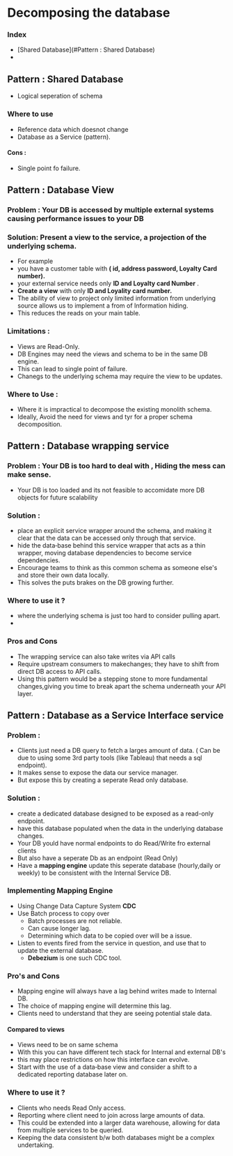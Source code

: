 # Decomposing the database
### Index 
- [Shared Database](#Pattern : Shared Database)
- 
## Pattern : Shared Database
- Logical seperation of schema
### Where to use
- Reference data which doesnot change
- Database as a Service (pattern).
#### Cons :
- Single point fo failure.

## Pattern : Database View
### Problem : Your DB is accessed by multiple external systems causing performance issues to your DB
### Solution: Present a view to the service, a projection of the underlying schema. 
- For example 
- you have a customer table with __( id, address password, Loyalty Card number).__
- your external service needs only __ID and Loyalty card Number__ .
- __Create a view__ with only __ID and Loyality card number.__
- The ability of view to project only limited information from underlying source allows us to implement a from of Information hiding.
- This reduces the reads on your main table. 

### Limitations :
- Views are Read-Only.
- DB Engines may need the views and schema to be in the same DB engine.
- This can lead to single point of failure.
- Chanegs to the underlying schema may require the view to be updates.
### Where to Use :
- Where it is impractical to decompose the existing monolith schema.
- Ideally, Avoid the need for views and tyr for a proper schema decomposition.

## Pattern : Database wrapping service
### Problem : Your DB is too hard to deal with , Hiding the mess can make sense.
- Your DB is too loaded and its not feasible to accomidate more DB objects for future scalability
### Solution : 
- place an explicit service wrapper around the schema, and making it clear that the data can be accessed only through that service.
- hide the data‐base behind this service wrapper that acts as a thin wrapper, moving database dependencies to become service dependencies.
- Encourage teams to think as this common schema as someone else's and store their own data locally.
- This solves the puts brakes on the DB growing further.
### Where to use it ?
- where the underlying schema is just too hard to consider pulling apart.
- 
### Pros and Cons
- The wrapping service can also take writes via API calls
- Require upstream consumers to makechanges; they have to shift from direct DB access to API calls.
- Using this pattern would be a stepping stone to more fundamental changes,giving you time to break apart the schema underneath your API layer.

## Pattern : Database as a Service Interface service
### Problem :
- Clients just need a DB query to fetch a larges amount of data. ( Can be due to using some 3rd party tools (like Tableau) that needs a sql endpoint).
- It makes sense to expose the data our service manager.
- But expose this by creating a seperate Read only database.
### Solution :
-  create a dedicated database designed to be exposed as a read-only endpoint.
-  have this database populated when the data in the underlying database changes.
-  Your DB yould have normal endpoints to do Read/Write fro external clients
-  But also have a seperate Db as an endpoint (Read Only)
-  Have a __mapping engine__ update this seperate database (hourly,daily or weekly) to be consistent with the Internal Service DB.

### Implementing Mapping Engine
- Using Change Data Capture System __CDC__
- Use Batch process to copy over
  - Batch processes are not reliable.
  - Can cause longer lag.
  - Determining which data to be copied over will be a issue.
- Listen to events fired from the service in question, and use that to update the external database.
  - __Debezium__ is one such CDC tool. 

### Pro's and Cons 
-  Mapping engine will always have a lag behind writes made to Internal DB.
-  The choice of mapping engine will determine this lag.
-  Clients need to understand that they are seeing potential stale data.
#### Compared to views
- Views need to be on same schema
- With this you can have different tech stack for Internal and external DB's
- this may place restrictions on how this interface can evolve.
- Start with the use of a data‐base view and consider a shift to a dedicated reporting database later on.
### Where to use it ?
- Clients who needs Read Only access.
- Reporting where client need to join across large amounts of data.
- This could be extended into a larger data warehouse, allowing for data from multiple services to be queried.
- Keeping the data consistent b/w both databases might be a complex undertaking.
